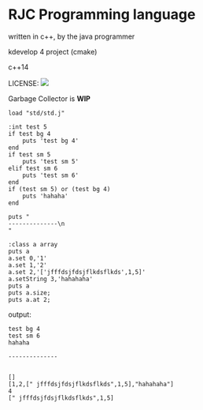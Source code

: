# RJC Programming language
written in c++, by the java programmer

kdevelop 4 project (cmake)

c++14

LICENSE: ![](http://www.wtfpl.net/wp-content/uploads/2012/12/wtfpl-badge-1.png)

Garbage Collector is **WIP**
```
load "std/std.j"

:int test 5
if test bg 4
	puts 'test bg 4'
end
if test sm 5
	puts 'test sm 5'
elif test sm 6
	puts 'test sm 6'
end
if (test sm 5) or (test bg 4)
	puts 'hahaha'
end

puts "
--------------\n
"

:class a array
puts a
a.set 0,'1'
a.set 1,'2'
a.set 2,'['jfffdsjfdsjflkdsflkds',1,5]'
a.setString 3,'hahahaha'
puts a
puts a.size;
puts a.at 2;

```

output:
```
test bg 4
test sm 6
hahaha

--------------


[]
[1,2,[" jfffdsjfdsjflkdsflkds",1,5],"hahahaha"]
4
[" jfffdsjfdsjflkdsflkds",1,5]
```
